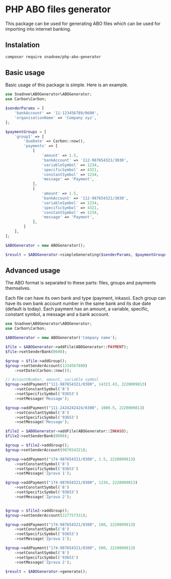 # PHP ABO files generator

This package can be used for generating ABO files which can be used for importing into internet banking. 

## Instalation

```sh
composer require snadnee/php-abo-generator
```

## Basic usage
Basic usage of this package is simple. Here is an example.

```php
use Snadnee\ABOGenerator\ABOGenerator;
use Carbon\Carbon;

$senderParams = [
    'bankAccount' => '11-123456789/0600',
    'organisationName' => 'Company xyz',
];

$paymentGroups = [
    'group1' => [
        'dueDate' => Carbon::now(),
        'payments' => [
            [
                'amount' => 1.5,
                'bankAccount' => '112-987654321/3030',
                'variableSymbol' => 1234,
                'specificSymbol' => 4321,
                'constantSymbol' => 1234,
                'message' => 'Payment',
            ],
            [
                'amount' => 1.5,
                'bankAccount' => '112-987654321/3030',
                'variableSymbol' => 1234,
                'specificSymbol' => 4321,
                'constantSymbol' => 1234,
                'message' => 'Payment',
            ],
        ]
    ],
];

$ABOGenerator = new ABOGenerator();

$result = $ABOGenerator->simpleGenerating($senderParams, $paymentGroups);

```

## Advanced usage
The ABO format is separated to these parts: files, groups and payments themselves.

Each file can have its own bank and type (payment, inkaso).
Each group can have its own bank account number in the same bank and its due date (default is today). 
Each payment has an amount, a variable, specific, constant symbol, a message and a bank account.

```php
use Snadnee\ABOGenerator\ABOGenerator;
use Carbon\Carbon;

$ABOGenerator = new ABOGenerator('Company name');

$file = $ABOGenerator->addFile(ABOGenerator::PAYMENT);
$file->setSenderBank(0600);

$group = $file->addGroup();
$group->setSenderAccount(1234567890)
    ->setDate(Carbon::now());

// AccountNumber, amount, variable symbol
$group->addPayment("111-987654321/0300", 14323.43, 2220009813)
    ->setConstantSymbol('8')
    ->setSpecificSymbol('93653')
    ->setMessage('Message');

$group->addPayment("111-2424242424/0300", 1000.5, 2220009813)
    ->setConstantSymbol('8')
    ->setSpecificSymbol('93653')
    ->setMessage('Message');

$file2 = $ABOGenerator->addFile(ABOGenerator::INKASO);
$file2->setSenderBank(0600);

$group = $file2->addGroup();
$group->setSenderAccount(987654321);

$group->addPayment("174-987654321/0300", 1.5, 2220009813)
    ->setConstantSymbol('8')
    ->setSpecificSymbol('93653')
    ->setMessage('Zprava 1');

$group->addPayment("174-987654321/0300", 1234, 2220009813)
    ->setConstantSymbol('8')
    ->setSpecificSymbol('93653')
    ->setMessage('Zprava 2');


$group = $file2->addGroup();
$group->setSenderAccount(227757331);

$group->addPayment("174-987654321/0300", 100, 2220009813)
    ->setConstantSymbol('8')
    ->setSpecificSymbol('93653')
    ->setMessage('Zprava 1');

$group->addPayment("174-987654321/0300", 500, 2220009813)
    ->setConstantSymbol('8')
    ->setSpecificSymbol('93653')
    ->setMessage('Zprava 2');
    
$result = $ABOGenerator->generate();


```
